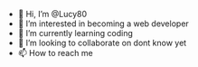- 👋 Hi, I’m @Lucy80
- 👀 I’m interested in becoming a web developer
- 🌱 I’m currently learning coding
- 💞️ I’m looking to collaborate on dont know yet
- 📫 How to reach me 

<!---
Lucy80/Lucy80 is a ✨ special ✨ repository because its `README.md` (this file) appears on your GitHub profile.
You can click the Preview link to take a look at your changes.
--->
